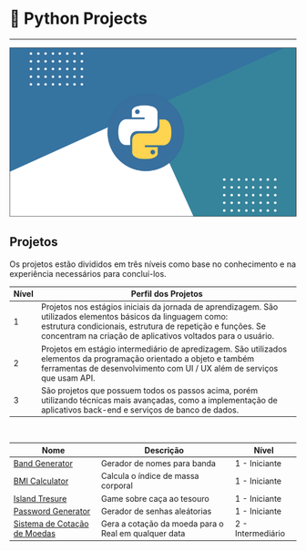 # 📒 Python Projects
<hr>

![python logo](https://github.com/rebcost/python/blob/main/python-logo.png)

## Projetos

Os projetos estão divididos em três níveis como base no conhecimento e na experiência necessários para concluí-los.


<table class="tg">
<thead>
  <tr>
    <th class="tg-0lax"><span style="font-weight:bold">Nível</span></th>
    <th class="tg-baqh"><span style="font-weight:bold">Perfil dos Projetos</span></th>
  </tr>
</thead>
<tbody>
  <tr>
    <td class="tg-baqh">1</td>
    <td class="tg-0lax">Projetos nos estágios iniciais da jornada de aprendizagem. São utilizados elementos básicos da linguagem como:<br>estrutura condicionais, estrutura de repetição e funções. Se concentram na criação de aplicativos voltados para o usuário.</td>
  </tr>
  <tr>
    <td class="tg-baqh">2</td>
    <td class="tg-0lax">Projetos em estágio intermediário de apredizagem. São utilizados elementos da programação orientado a objeto e também ferramentas de desenvolvimento com UI / UX além de serviços que usam API.</td>
  </tr>
  <tr>
    <td class="tg-baqh">3</td>
    <td class="tg-0lax">São projetos que possuem todos os passos acima, porém utilizando técnicas mais avançadas, como a implementação de aplicativos back-end e serviços de banco de dados.</td>
  </tr>
</tbody>
</table>

<br>


<table class="tg">
<thead>
  <tr>
    <th class="tg-amwm">Nome</th>
    <th class="tg-amwm">Descrição</th>
    <th class="tg-amwm">Nível</th>
  </tr>
</thead>
<tbody>
  <tr>
    <td class="tg-0lax"><a href="https://github.com/rebcost/python/blob/main/Projects/1%20-%20Iniciante/band-name-generator.md">Band Generator</a></td>
    <td class="tg-0lax">Gerador de nomes para banda</td>
    <td class="tg-baqh">1 - Iniciante</td>
  </tr>
  <tr>
    <td class="tg-0lax"><a href="https://github.com/rebcost/python/blob/main/Projects/1%20-%20Iniciante/bmi-calulator.md">BMI Calculator</a></td>
    <td class="tg-0lax">Calcula o índice de massa corporal</td>
    <td class="tg-0lax">1 - Iniciante</td>
  </tr>
  <tr>
    <td class="tg-0lax"><a href="https://github.com/rebcost/python/edit/main/Projects/1%20-%20Iniciante/island-tresure.md">Island Tresure</a></td>
    <td class="tg-0lax">Game sobre caça ao tesouro</td>
    <td class="tg-0lax">1 - Iniciante</td>
  </tr>
  <tr>
    <td class="tg-0lax"><a href="https://github.com/rebcost/python/blob/main/Projects/1%20-%20Iniciante/password-generator.md">Password Generator</a></td>
    <td class="tg-0lax">Gerador de senhas aleátorias</td>
    <td class="tg-0lax">1 - Iniciante</td>
  </tr>
  <tr>
    <td class="tg-0lax"><a href="#">Sistema de Cotação de Moedas</a></td>
    <td class="tg-0lax">Gera a cotação da moeda para o Real em qualquer data</td>
    <td class="tg-0lax">2 - Intermediário</td>
  </tr>
</tbody>
</table>




